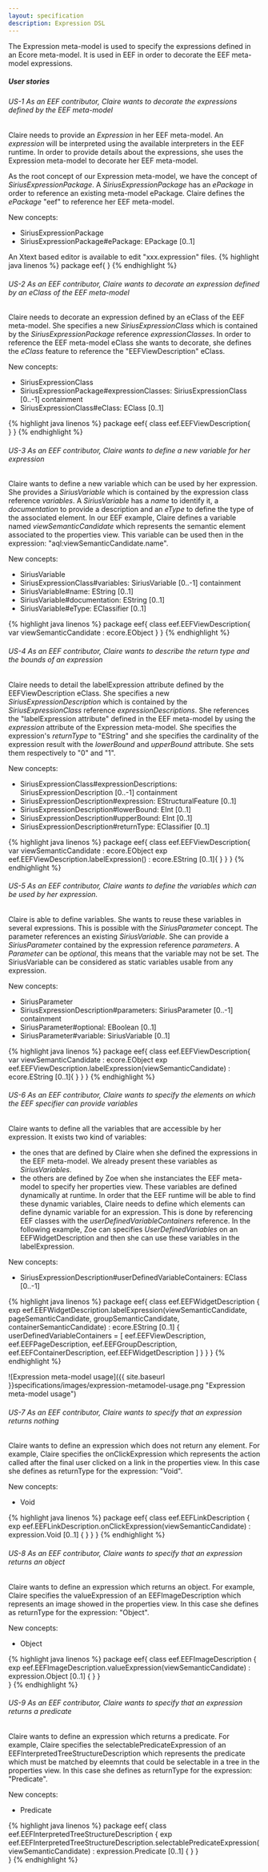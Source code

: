```yaml
---
layout: specification
description: Expression DSL
---
```

The Expression meta-model is used to specify the expressions defined in an Ecore meta-model. It is used in EEF in order to decorate the EEF meta-model expressions.

##### User stories

###### US-1 As an EEF contributor, Claire wants to decorate the expressions defined by the EEF meta-model
Claire needs to provide an *Expression* in her EEF meta-model. An *expression* will be interpreted using the available interpreters in the EEF runtime. In order to provide details about the expressions, she uses the Expression meta-model to decorate her EEF meta-model.

As the root concept of our Expression meta-model, we have the concept of *SiriusExpressionPackage*. A *SiriusExpressionPackage* has an *ePackage* in order to reference an existing meta-model ePackage. Claire defines the *ePackage* "eef" to reference her EEF meta-model.

New concepts:

* SiriusExpressionPackage
* SiriusExpressionPackage#ePackage: EPackage [0..1]

An Xtext based editor is available to edit "xxx.expression" files.
{% highlight java linenos %}
package eef{
}
{% endhighlight %}

###### US-2 As an EEF contributor, Claire wants to decorate an expression defined by an eClass of the EEF meta-model
Claire needs to decorate an expression defined by an eClass of the EEF meta-model. She specifies a new *SiriusExpressionClass* which is contained by the *SiriusExpressionPackage* reference *expressionClasses*. In order to reference the EEF meta-model eClass she wants to decorate, she defines the *eClass* feature to reference the "EEFViewDescription" eClass.

New concepts:

* SiriusExpressionClass
* SiriusExpressionPackage#expressionClasses: SiriusExpressionClass [0..-1] containment
* SiriusExpressionClass#eClass: EClass [0..1]

{% highlight java linenos %}
package eef{
	class eef.EEFViewDescription{	
	}
}
{% endhighlight %}


###### US-3 As an EEF contributor, Claire wants to define a new variable for her expression
Claire wants to define a new variable which can be used by her expression. She provides a *SiriusVariable* which is contained by the expression class reference *variables*. A *SiriusVariable* has a *name* to identify it, a *documentation* to provide a description and an *eType* to define the type of the associated element. In our EEF example, Claire defines a variable named *viewSemanticCandidate* which represents the semantic element associated to the properties view. This variable can be used then in the expression: "aql:viewSemanticCandidate.name".

New concepts:

* SiriusVariable
* SiriusExpressionClass#variables: SiriusVariable [0..-1] containment
* SiriusVariable#name: EString [0..1]
* SiriusVariable#documentation: EString [0..1]
* SiriusVariable#eType: EClassifier [0..1]

{% highlight java linenos %}
package eef{
	class eef.EEFViewDescription{
		var viewSemanticCandidate : ecore.EObject
	}
}
{% endhighlight %}

###### US-4 As an EEF contributor, Claire wants to describe the return type and the bounds of an expression
Claire needs to detail the labelExpression attribute defined by the EEFViewDescription eClass. She specifies a new *SiriusExpressionDescription* which is contained by the *SiriusExpressionClass* reference *expressionDescriptions*. She references the "labelExpression attribute" defined in the EEF meta-model by using the *expression* attribute of the Expression meta-model. She specifies the expression's *returnType* to "EString" and she specifies the cardinality of the expression result with the *lowerBound* and *upperBound* attribute. She sets them respectively to "0" and "1".

New concepts:

* SiriusExpressionClass#expressionDescriptions: SiriusExpressionDescription [0..-1] containment
* SiriusExpressionDescription#expression: EStructuralFeature [0..1]
* SiriusExpressionDescription#lowerBound: EInt [0..1]
* SiriusExpressionDescription#upperBound: EInt [0..1]
* SiriusExpressionDescription#returnType: EClassifier [0..1]

{% highlight java linenos %}
package eef{
	class eef.EEFViewDescription{
		var viewSemanticCandidate : ecore.EObject
		exp eef.EEFViewDescription.labelExpression() : ecore.EString [0..1]{
		}
	}
}
{% endhighlight %}


###### US-5 As an EEF contributor, Claire wants to define the variables which can be used by her expression.
Claire is able to define variables. She wants to reuse these variables in several expressions. This is possible with the *SiriusParameter* concept. The parameter references an existing *SiriusVariable*. She can provide a *SiriusParameter* contained by the expression reference *parameters*. A *Parameter* can be *optional*, this means that the variable may not be set. The SiriusVariable can be considered as static variables usable from any expression.

New concepts:

* SiriusParameter
* SiriusExpressionDescription#parameters: SiriusParameter [0..-1] containment
* SiriusParameter#optional: EBoolean [0..1]
* SiriusParameter#variable: SiriusVariable [0..1]

{% highlight java linenos %}
package eef{
	class eef.EEFViewDescription{
		var viewSemanticCandidate : ecore.EObject
		exp eef.EEFViewDescription.labelExpression(viewSemanticCandidate) : ecore.EString [0..1]{
		}
	}
}
{% endhighlight %}

###### US-6 As an EEF contributor, Claire wants to specify the elements on which the EEF specifier can provide variables
Claire wants to define all the variables that are accessible by her expression. It exists two kind of variables:
* the ones that are defined by Claire when she defined the expressions in the EEF meta-model. We already present these variables as *SiriusVariables*.
* the others are defined by Zoe when she instanciates the EEF meta-model to specify her properties view. These variables are defined dynamically at runtime. In order that the EEF runtime will be able to find these dynamic variables, Claire needs to define which elements can define dynamic variable for an expression. This is done by referencing EEF classes with the *userDefinedVariableContainers* reference. In the following example, Zoe can specifies *UserDefinedVariables* on an EEFWidgetDescription and then she can use these variables in the labelExpression.

New concepts:

* SiriusExpressionDescription#userDefinedVariableContainers: EClass [0..-1]

{% highlight java linenos %}
package eef{
	class eef.EEFWidgetDescription {
		exp eef.EEFWidgetDescription.labelExpression(viewSemanticCandidate, pageSemanticCandidate, groupSemanticCandidate, containerSemanticCandidate) : ecore.EString [0..1] {
			userDefinedVariableContainers = [
				eef.EEFViewDescription, eef.EEFPageDescription, eef.EEFGroupDescription, eef.EEFContainerDescription, eef.EEFWidgetDescription
			]
		} 
	}
}
{% endhighlight %}

![Expression meta-model usage]({{ site.baseurl }}specifications/images/expression-metamodel-usage.png "Expression meta-model usage") 

###### US-7 As an EEF contributor, Claire wants to specify that an expression returns nothing 
Claire wants to define an expression which does not return any element. For example, Claire specifies the onClickExpression which represents the action called after the final user clicked on a link in the properties view. In this case she defines as returnType for the expression: "Void".

New concepts:

* Void

{% highlight java linenos %}
package eef{
	class eef.EEFLinkDescription {
		exp eef.EEFLinkDescription.onClickExpression(viewSemanticCandidate) : expression.Void [0..1] {
		} 
	}
}
{% endhighlight %}

###### US-8 As an EEF contributor, Claire wants to specify that an expression returns an object 
Claire wants to define an expression which returns an object. For example, Claire specifies the valueExpression of an EEFImageDescription which represents an image showed in the properties view. In this case she defines as returnType for the expression: "Object".

New concepts:

* Object

{% highlight java linenos %}
package eef{
	class eef.EEFImageDescription {
		exp eef.EEFImageDescription.valueExpression(viewSemanticCandidate) : expression.Object [0..1] {
		}
	}		
}
{% endhighlight %}

###### US-9 As an EEF contributor, Claire wants to specify that an expression returns a predicate 
Claire wants to define an expression which returns a predicate. For example, Claire specifies the selectablePredicateExpression of an EEFInterpretedTreeStructureDescription which represents the predicate which must be matched by eleemnts that could be selectable in a tree in the properties view. In this case she defines as returnType for the expression: "Predicate".

New concepts:

* Predicate

{% highlight java linenos %}
package eef{
	class eef.EEFInterpretedTreeStructureDescription {
		exp eef.EEFInterpretedTreeStructureDescription.selectablePredicateExpression(viewSemanticCandidate) : expression.Predicate [0..1] {
		} 
	}		
}
{% endhighlight %}